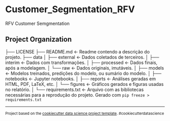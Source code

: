 Customer_Segmentation_RFV
==============================

RFV Customer Semgmentation

Project Organization
------------
├── LICENSE
├── README.md          <- Readme contendo a descrição do projeto.
├── data
│   ├── external       <- Dados coletados de terceiros.
│   ├── interim        <- Dados com transformações.
│   ├── processed      <- Dados finais, após a modelagem.
│   └── raw            <- Dados originais, imutáveis.
│
├── models             <- Modelos treinados, predições do modelo, ou sumário do modelo.
│
├── notebooks          <- Jupyter notebooks.
│
├── reports            <- Análises geradas em HTML, PDF, LaTeX, etc.
│   └── figures        <- Gráficos gerados e figuras usadas no relatório.
│
└── requirements.txt   <- Arquivo com as bibliotecas necessárias para a reprodução do projeto.
                          Gerado com `pip freeze > requirements.txt`


--------

<p><small>Project based on the <a target="_blank" href="https://drivendata.github.io/cookiecutter-data-science/">cookiecutter data science project template</a>. #cookiecutterdatascience</small></p>
